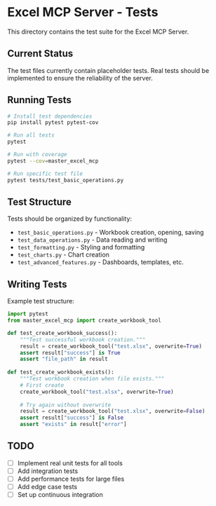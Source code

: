 # Excel MCP Server - Tests

This directory contains the test suite for the Excel MCP Server.

## Current Status

The test files currently contain placeholder tests. Real tests should be implemented to ensure the reliability of the server.

## Running Tests

```bash
# Install test dependencies
pip install pytest pytest-cov

# Run all tests
pytest

# Run with coverage
pytest --cov=master_excel_mcp

# Run specific test file
pytest tests/test_basic_operations.py
```

## Test Structure

Tests should be organized by functionality:

- `test_basic_operations.py` - Workbook creation, opening, saving
- `test_data_operations.py` - Data reading and writing
- `test_formatting.py` - Styling and formatting
- `test_charts.py` - Chart creation
- `test_advanced_features.py` - Dashboards, templates, etc.

## Writing Tests

Example test structure:

```python
import pytest
from master_excel_mcp import create_workbook_tool

def test_create_workbook_success():
    """Test successful workbook creation."""
    result = create_workbook_tool("test.xlsx", overwrite=True)
    assert result["success"] is True
    assert "file_path" in result
    
def test_create_workbook_exists():
    """Test workbook creation when file exists."""
    # First create
    create_workbook_tool("test.xlsx", overwrite=True)
    
    # Try again without overwrite
    result = create_workbook_tool("test.xlsx", overwrite=False)
    assert result["success"] is False
    assert "exists" in result["error"]
```

## TODO

- [ ] Implement real unit tests for all tools
- [ ] Add integration tests
- [ ] Add performance tests for large files
- [ ] Add edge case tests
- [ ] Set up continuous integration
